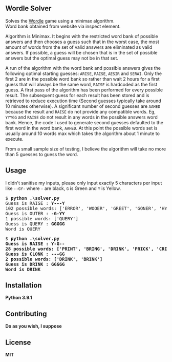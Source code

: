 ## Wordle Solver

Solves the [Wordle](https://www.powerlanguage.co.uk/wordle/) game using a minimax algorithm.  
Word bank obtained from website via inspect element.  

Algorithm is Minimax. It begins with the restricted word bank of possible answers and then chooses a guess such that in the worst case, the most amount of words from the set of valid answers are eliminated as valid answers. If possible, a guess will be chosen that is in the set of possible answers but the optimal guess may not be in that set.

A run of the algorithm with the word bank and possible answers gives the following optimal starting guesses: `ARISE`, `RAISE`, `AESIR` and `SERAI`. Only the first 2 are in the possible word bank so rather than wait 2 hours for a first guess that will always be the same word, `RAISE` is hardcoded as the first guess.
A first pass of the algorithm has been performed for every possible result. The subsequent guess for each result has been stored and is retrieved to reduce execution time (Second guesses typically take around 10 minutes otherwise). A significant number of second guesses are `AAHED` because the result and `RAISE` do not provide any compatible words. Eg, `YYYGG` and `RAISE` do not result in any words in the possible answers word bank. Hence, the code I used to generate second guesses defaulted to the first word in the word bank, `AAHED`. At this point the possible words set is usually around 10 words max which takes the algorithm about 1 minute to execute.

From a small sample size of testing, I believe the algorithm will take no more than 5 guesses to guess the word.

## Usage

I didn't sanitise my inputs, please only input exactly 5 characters per input like `--GY-` where `-` are black, `G` is Green and `Y` is Yellow. 

<pre>
$ <b>python .\solver.py</b>
Guess is RAISE : <b>Y---Y</b>
102 possible words: ['ERROR', 'WOOER', 'GREET', 'GONER', 'HYPER', 'HERON', 'PERCH', 'FERRY', 'QUERY', 'PERKY', 'ELDER', 'ULCER', 'OTHER', 'FEWER', 'FOYER', 'HOMER', 'CREPT', 'EGRET', 'BERTH', 'POWER', 'POKER', 'GRUEL', 'LEERY', 'THREW', 'DETER', 'LOVER', 'UDDER', 'DERBY', 'ERUPT', 'CREEK', 'QUEER', 'FREER', 'FLYER', 'BLUER', 'WRECK', 'COVER', 'JOKER', 'CREED', 'OUTER', 'DEMUR', 'ENTER', 'EVERY', 'OTTER', 'TUBER', 'CREEP', 'BUYER', 'LOWER', 'CYBER', 'OFFER', 'DRYER', 'OVERT', 'ETHER', 'CREDO', 'BOXER', 'PREEN', 'LEMUR', 'BREED', 'NEVER', 'OWNER', 'EMBER', 'HOVER', 'JERKY', 'UPPER', 'MOVER', 'DEFER', 'CRUEL', 'NERDY', 'FREED', 'DECOR', 'UTTER', 'ORDER', 'UNDER', 'CLERK', 'OLDER', 'CHEER', 'GREEN', 'ENTRY', 'VOTER', 'ODDER', 'LEPER', 'TENOR', 'TREND', 'TOWER', 'FEVER', 'TRUER', 'PURER', 'MERRY', 'BERRY', 'COWER', 'ERECT', 'GREED', 'BERET', 'EXERT', 'CORER', 'MOWER', 'METRO', 'NEWER', 'LEVER', 'METER', 'FEMUR', 'DECRY', 'MERCY']
Guess is OUTER : <b>-G-YY</b>
1 possible words: ['QUERY']
Guess is QUERY : <b>GGGGG</b>
Word is QUERY
</pre>

<pre>
$ <b>python .\solver.py
Guess is RAISE : <b>Y-G--</b>
28 possible words: ['PRINT', 'BRING', 'DRINK', 'PRICK', 'CRIMP', 'PRIMO', 'BRINK', 'QUIRK', 'GRIND', 'FRITZ', 'TWIRL', 'PRIVY', 'CRICK', 'THIRD', 'TRICK', 'FLIRT', 'GRILL', 'BRICK', 'BRINY', 'DRILL', 'KRILL', 'FRILL', 'DRIFT', 'PRIOR', 'GRIMY', 'WRING', 'WHIRL', 'CHIRP']
Guess is CLONK : <b>---GG</b>
2 possible words: ['DRINK', 'BRINK']
Guess is DRINK : <b>GGGGG</b>
Word is DRINK
</pre>

## Installation

Python 3.9.1

## Contributing

Do as you wish, I suppose

## License

MIT